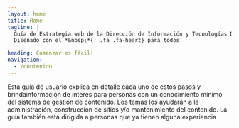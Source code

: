 ```yaml
---
layout: home
title: Home
tagline: |
  Guía de Estrategia web de la Dirección de Información y Tecnologías DSIT de la Universidad de Los Andes. Versión 1.0.0.
  Diseñado con el *&nbsp;*{: .fa .fa-heart} para todos

heading: Comenzar es fácil!
navigation:
  - /contenido
---
```


Esta guía de usuario explica en detalle cada uno de estos pasos y brindainformación de interés para personas con un conocimiento mínimo del sistema de gestión de contenido. 
Los temas los ayudarán a la administración, construcción de sitios y/o mantenimiento del contenido. La guía también está dirigida a personas que ya tienen alguna experiencia